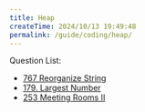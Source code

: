 ```yaml
---
title: Heap
createTime: 2024/10/13 19:49:48
permalink: /guide/coding/heap/
---
```


Question List:

- [767 Reorganize String](./questions/767%20Reorganize%20String.md)
- [179. Largest Number](./questions/179%20Largest%20Number.md)
- [253 Meeting Rooms II](./questions/253%20Meeting%20Rooms%20II.md)
